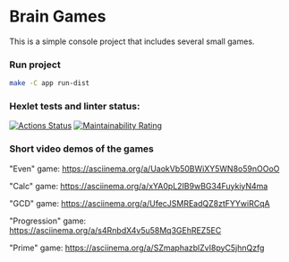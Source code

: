 # Brain Games

This is a simple console project that includes several small games.

### Run project

```bash
make -C app run-dist
```

### Hexlet tests and linter status:
[![Actions Status](https://github.com/mtvru/java-project-61/actions/workflows/hexlet-check.yml/badge.svg)](https://github.com/mtvru/java-project-61/actions)
[![Maintainability Rating](https://sonarcloud.io/api/project_badges/measure?project=mtvru_java-project-61&metric=sqale_rating)](https://sonarcloud.io/summary/new_code?id=mtvru_java-project-61)

### Short video demos of the games
"Even" game: https://asciinema.org/a/UaokVb50BWiXY5WN8o59nOOoO

"Calc" game: https://asciinema.org/a/xYA0pL2IB9wBG34FuykiyN4ma

"GCD" game: https://asciinema.org/a/UfecJSMREadQZ8ztFYYwiRCqA

"Progression" game: https://asciinema.org/a/s4RnbdX4v5u58Mq3GEhREZ5EC

"Prime" game: https://asciinema.org/a/SZmaphazblZvI8pyC5jhnQzfg
